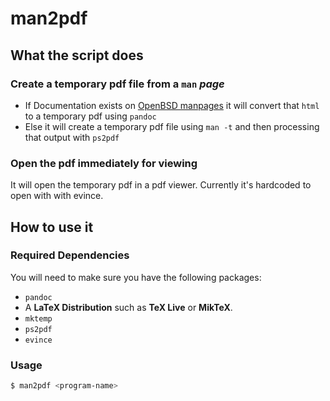 # man2pdf

## What the script does

### Create a temporary pdf file from a `man` *page*
  - If Documentation exists on [OpenBSD manpages](https://man.openbsd.org) it will convert that `html` to a temporary pdf using `pandoc`
  - Else it will create a temporary pdf file using `man -t` and then processing that output with `ps2pdf`

### Open the pdf immediately for viewing
It will open the temporary pdf in a pdf viewer. Currently it's hardcoded to open with with evince.

## How to use it

### Required Dependencies
You will need to make sure you have the following packages:
- `pandoc`
- A **LaTeX Distribution** such as  **TeX Live** or **MikTeX**.
- `mktemp`
- `ps2pdf`
- `evince`

### Usage

```bash
$ man2pdf <program-name>
```
